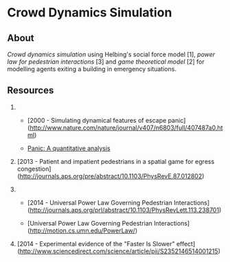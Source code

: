 Crowd Dynamics Simulation
=========================

About
-----
_Crowd dynamics simulation_ using Helbing's social force model [1], _power law for pedestrian interactions_ [3] and _game theoretical model_ [2] for modelling agents exiting a building in emergency situations. 

Resources
---------
1. - [2000 - Simulating dynamical features of escape panic]
     (http://www.nature.com/nature/journal/v407/n6803/full/407487a0.html)
   
   - [Panic: A quantitative analysis](http://angel.elte.hu/panic/)
  
2. [2013 - Patient and impatient pedestrians in a spatial game for egress congestion]
   (http://journals.aps.org/pre/abstract/10.1103/PhysRevE.87.012802)

3. - [2014 - Universal Power Law Governing Pedestrian Interactions]
     (http://journals.aps.org/prl/abstract/10.1103/PhysRevLett.113.238701)

   - [Universal Power Law Governing Pedestrian Interactions]
     (http://motion.cs.umn.edu/PowerLaw/)

4. [2014 - Experimental evidence of the "Faster Is Slower" effect]
   (http://www.sciencedirect.com/science/article/pii/S2352146514001215)
